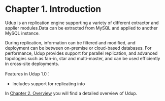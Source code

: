 Chapter 1. Introduction
===================

Udup is an replication engine supporting a variety of different extractor and applier modules.Data can be extracted from MySQL and applied to another MySQL instance.

During replication, information can be filtered and modified, and deployment can be between on-premise or cloud-based databases. For performance, Udup provides support for parallel replication, and advanced topologies such as fan-in, star and multi-master, and can be used efficiently in cross-site deployments.

Features in Udup 1.0：

* Includes support for replicating into

In [Chapter 2. Overview](./docs/user-guide/Chapter02.Overview.md) you will find a detailed overview of Udup. 